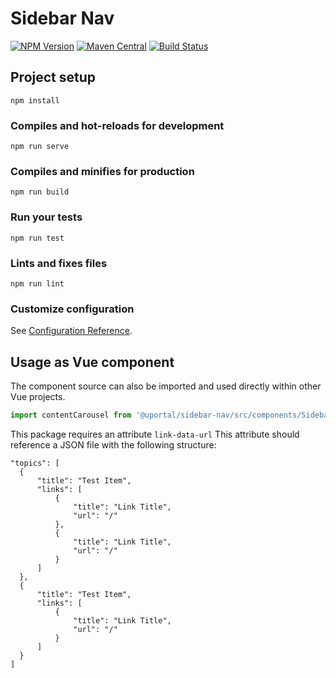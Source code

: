 # Sidebar Nav

[![NPM Version](https://img.shields.io/npm/v/@uportal/user-profile-menu.svg)](https://www.npmjs.com/package/@uportal/user-profile-menu)
[![Maven Central](https://maven-badges.herokuapp.com/maven-central/org.webjars.npm/uportal__user-profile-menu/badge.svg)](https://maven-badges.herokuapp.com/maven-central/org.webjars.npm/uportal__user-profile-menu)
[![Build Status](https://travis-ci.org/uPortal-contrib/uPortal-web-components.svg?branch=master)](https://travis-ci.org/uPortal-contrib/uPortal-web-components)

## Project setup

```
npm install
```

### Compiles and hot-reloads for development

```
npm run serve
```

### Compiles and minifies for production

```
npm run build
```

### Run your tests

```
npm run test
```

### Lints and fixes files

```
npm run lint
```

### Customize configuration

See [Configuration Reference](https://cli.vuejs.org/config/).

## Usage as Vue component

The component source can also be imported and used directly within other Vue projects.

```js
import contentCarousel from '@uportal/sidebar-nav/src/components/SidebarNav';
```

This package requires an attribute `link-data-url`
This attribute should reference a JSON file with the following structure:

```
"topics": [
  {
      "title": "Test Item",
      "links": [
          {
              "title": "Link Title",
              "url": "/"
          },
          {
              "title": "Link Title",
              "url": "/"
          }
      ]
  },
  {
      "title": "Test Item",
      "links": [
          {
              "title": "Link Title",
              "url": "/"
          }
      ]
  }
]
```
